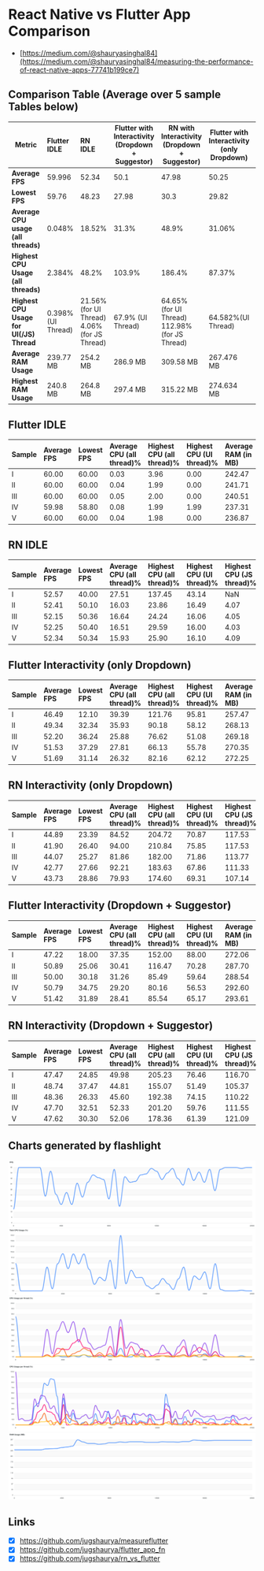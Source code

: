 # React Native vs Flutter App Comparison

- [https://medium.com/@shauryasinghal84](https://medium.com/@shauryasinghal84/measuring-the-performance-of-react-native-apps-77741b199ce7)

## Comparison Table (Average over 5 sample Tables below)

| Metric                                         | Flutter IDLE       | RN IDLE                                                     | Flutter with Interactivity<br/>(Dropdown + Suggestor) | RN with Interactivity<br/>(Dropdown + Suggestor)              | Flutter with Interactivity <br/> (only Dropdown) | RN with Interactivity <br/> (only Dropdown)                   |
| ---------------------------------------------- | :----------------- | :---------------------------------------------------------- | ----------------------------------------------------- | ------------------------------------------------------------- | ------------------------------------------------ | ------------------------------------------------------------- |
| **Average FPS**                                | 59.996             | 52.34                                                       | 50.1                                                  | 47.98                                                         | 50.25                                            | 43.5                                                          |
| **Lowest FPS**                                 | 59.76              | 48.23                                                       | 27.98                                                 | 30.3                                                          | 29.82                                            | 26.3                                                          |
| **Average CPU usage <br/> (all threads)**      | 0.048%             | 18.52%                                                      | 31.3%                                                 | 48.9%                                                         | 31.06%                                           | 86.5%                                                         |
| **Highest CPU Usage <br/> (all threads)**      | 2.384%             | 48.2%                                                       | 103.9%                                                | 186.4%                                                        | 87.37%                                           | 191.16%                                                       |
| **Highest CPU Usage <br/> for UI(/JS) Thread** | 0.398% (UI Thread) | 21.56% <br/>(for UI Thread) <br/> 4.06%<br/>(for JS Thread) | 67.9% (UI Thread)                                     | 64.65%<br/>(for UI Thread) <br/> 112.98% <br/>(for JS Thread) | 64.582%(UI Thread)                               | 71.15%<br/>(for UI Thread) <br/> 113.46% <br/>(for JS Thread) |
| **Average RAM Usage**                          | 239.77 MB          | 254.2 MB                                                    | 286.9 MB                                              | 309.58 MB                                                     | 267.476 MB                                       | 317.5 MB                                                      |
| **Highest RAM Usage**                          | 240.8 MB           | 264.8 MB                                                    | 297.4 MB                                              | 315.22 MB                                                     | 274.634 MB                                       | 330.9 MB                                                      |

## Flutter IDLE

| Sample | Average FPS | Lowest FPS | Average CPU (all thread)% | Highest CPU (all thread)% | Highest CPU (UI thread)% | Average RAM (in MB) | Highest RAM (in MB) |
| :----- | :---------- | :--------- | :------------------------ | :------------------------ | :----------------------- | :------------------ | :------------------ |
| I      | 60.00       | 60.00      | 0.03                      | 3.96                      | 0.00                     | 242.47              | 245.74              |
| II     | 60.00       | 60.00      | 0.04                      | 1.99                      | 0.00                     | 241.71              | 241.71              |
| III    | 60.00       | 60.00      | 0.05                      | 2.00                      | 0.00                     | 240.51              | 241.70              |
| IV     | 59.98       | 58.80      | 0.08                      | 1.99                      | 1.99                     | 237.31              | 237.93              |
| V      | 60.00       | 60.00      | 0.04                      | 1.98                      | 0.00                     | 236.87              | 236.87              |

## RN IDLE

| Sample | Average FPS | Lowest FPS | Average CPU (all thread)% | Highest CPU (all thread)% | Highest CPU (UI thread)% | Highest CPU (JS thread)% | Average RAM (in MB) | Highest RAM (in MB) |
| :----- | :---------- | :--------- | :------------------------ | :------------------------ | :----------------------- | :----------------------- | :------------------ | :------------------ |
| I      | 52.57       | 40.00      | 27.51                     | 137.45                    | 43.14                    | NaN                      | 213.23              | 254.88              |
| II     | 52.41       | 50.10      | 16.03                     | 23.86                     | 16.49                    | 4.07                     | 272.58              | 273.78              |
| III    | 52.15       | 50.36      | 16.64                     | 24.24                     | 16.06                    | 4.05                     | 268.71              | 271.12              |
| IV     | 52.25       | 50.40      | 16.51                     | 29.59                     | 16.00                    | 4.03                     | 261.35              | 265.38              |
| V      | 52.34       | 50.34      | 15.93                     | 25.90                     | 16.10                    | 4.09                     | 255.25              | 258.80              |

## Flutter Interactivity (only Dropdown)

| Sample | Average FPS | Lowest FPS | Average CPU (all thread)% | Highest CPU (all thread)% | Highest CPU (UI thread)% | Average RAM (in MB) | Highest RAM (in MB) |
| :----- | :---------- | :--------- | :------------------------ | :------------------------ | :----------------------- | :------------------ | :------------------ |
| I      | 46.49       | 12.10      | 39.39                     | 121.76                    | 95.81                    | 257.47              | 279.54              |
| II     | 49.34       | 32.34      | 35.93                     | 90.18                     | 58.12                    | 268.13              | 271.66              |
| III    | 52.20       | 36.24      | 25.88                     | 76.62                     | 51.08                    | 269.18              | 273.03              |
| IV     | 51.53       | 37.29      | 27.81                     | 66.13                     | 55.78                    | 270.35              | 273.16              |
| V      | 51.69       | 31.14      | 26.32                     | 82.16                     | 62.12                    | 272.25              | 275. 78             |

## RN Interactivity (only Dropdown)

| Sample | Average FPS | Lowest FPS | Average CPU (all thread)% | Highest CPU (all thread)% | Highest CPU (UI thread)% | Highest CPU (JS thread)% | Average RAM (in MB) | Highest RAM (in MB) |
| :----- | :---------- | :--------- | :------------------------ | :------------------------ | :----------------------- | :----------------------- | :------------------ | :------------------ |
| I      | 44.89       | 23.39      | 84.52                     | 204.72                    | 70.87                    | 117.53                   | 291.04              | 311.30              |
| II     | 41.90       | 26.40      | 94.00                     | 210.84                    | 75.85                    | 117.53                   | 324.24              | 338.68              |
| III    | 44.07       | 25.27      | 81.86                     | 182.00                    | 71.86                    | 113.77                   | 334.76              | 348.44              |
| IV     | 42.77       | 27.66      | 92.21                     | 183.63                    | 67.86                    | 111.33                   | 318.40              | 327.29              |
| V      | 43.73       | 28.86      | 79.93                     | 174.60                    | 69.31                    | 107.14                   | 319.16              | 328.86              |

## Flutter Interactivity (Dropdown + Suggestor)

| Sample | Average FPS | Lowest FPS | Average CPU (all thread)% | Highest CPU (all thread)% | Highest CPU (UI thread)% | Average RAM (in MB) | Highest RAM (in MB) |
| :----- | :---------- | :--------- | :------------------------ | :------------------------ | :----------------------- | :------------------ | :------------------ |
| I      | 47.22       | 18.00      | 37.35                     | 152.00                    | 88.00                    | 272.06              | 287.31              |
| II     | 50.89       | 25.06      | 30.41                     | 116.47                    | 70.28                    | 287.70              | 305.64              |
| III    | 50.00       | 30.18      | 31.26                     | 85.49                     | 59.64                    | 288.54              | 295.28              |
| IV     | 50.79       | 34.75      | 29.20                     | 80.16                     | 56.53                    | 292.60              | 296.43              |
| V      | 51.42       | 31.89      | 28.41                     | 85.54                     | 65.17                    | 293.61              | 302.45              |

## RN Interactivity (Dropdown + Suggestor)

| Sample | Average FPS | Lowest FPS | Average CPU (all thread)% | Highest CPU (all thread)% | Highest CPU (UI thread)% | Highest CPU (JS thread)% | Average RAM (in MB) | Highest RAM (in MB) |
| :----- | :---------- | :--------- | :------------------------ | :------------------------ | :----------------------- | :----------------------- | :------------------ | :------------------ |
| I      | 47.47       | 24.85      | 49.98                     | 205.23                    | 76.46                    | 116.70                   | 300.30              | 309.57              |
| II     | 48.74       | 37.47      | 44.81                     | 155.07                    | 51.49                    | 105.37                   | 309.46              | 314.95              |
| III    | 48.36       | 26.33      | 45.60                     | 192.38                    | 74.15                    | 110.22                   | 310.09              | 313.59              |
| IV     | 47.70       | 32.51      | 52.33                     | 201.20                    | 59.76                    | 111.55                   | 309.45              | 313.68              |
| V      | 47.62       | 30.30      | 52.06                     | 178.36                    | 61.39                    | 121.09                   | 318.61              | 324.31              |

## Charts generated by flashlight

<img src="./Flutter_interactivity_complete/sample1/FPS.svg">
<img src="./Flutter_interactivity_complete/sample1/TotalxCPUxUsagexxxx.svg">
<img src="./Flutter_interactivity_complete/sample1/CPUxUsagexperxthreadxxxx.svg">
<img src="./react_interactivity_complete/sample1/CPUxUsagexperxthreadxxxx.svg">
<img src = "./Flutter_interactivity_complete/sample1/RAMxUsagexxMBx.svg">

## Links

- [x] https://github.com/jugshaurya/measureflutter
- [x] https://github.com/jugshaurya/flutter_app_fn
- [x] https://github.com/jugshaurya/rn_vs_flutter
